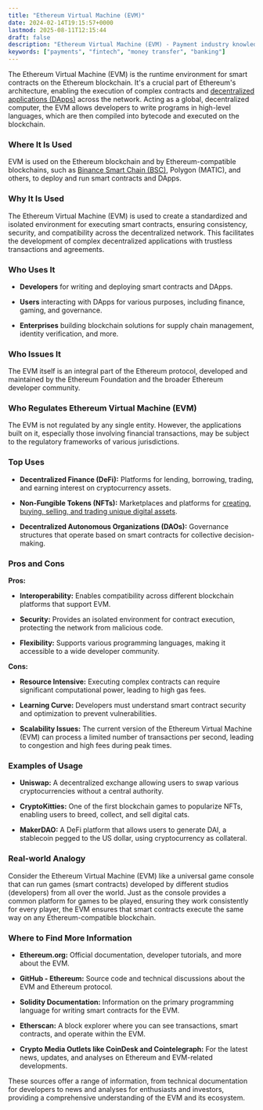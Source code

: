 ```yaml
---
title: "Ethereum Virtual Machine (EVM)"
date: 2024-02-14T19:15:57+0000
lastmod: 2025-08-11T12:15:44
draft: false
description: "Ethereum Virtual Machine (EVM) - Payment industry knowledge and insights"
keywords: ["payments", "fintech", "money transfer", "banking"]
---
```


The Ethereum Virtual Machine (EVM) is the runtime environment for smart contracts on the Ethereum blockchain. It's a crucial part of Ethereum's architecture, enabling the execution of complex contracts and [decentralized applications (DApps)](https://faisalkhanllc.xyz/resources/payments-wiki/d/decentralized-applications-dapps/) across the network. Acting as a global, decentralized computer, the EVM allows developers to write programs in high-level languages, which are then compiled into bytecode and executed on the blockchain.

### Where It Is Used

EVM is used on the Ethereum blockchain and by Ethereum-compatible blockchains, such as [Binance Smart Chain (BSC)](https://faisalkhanllc.xyz/resources/payments-wiki/b/binance-smart-chain-bsc/), Polygon (MATIC), and others, to deploy and run smart contracts and DApps.

### Why It Is Used

The Ethereum Virtual Machine (EVM) is used to create a standardized and isolated environment for executing smart contracts, ensuring consistency, security, and compatibility across the decentralized network. This facilitates the development of complex decentralized applications with trustless transactions and agreements.

### Who Uses It

- **Developers** for writing and deploying smart contracts and DApps.

- **Users** interacting with DApps for various purposes, including finance, gaming, and governance.

- **Enterprises** building blockchain solutions for supply chain management, identity verification, and more.

### Who Issues It

The EVM itself is an integral part of the Ethereum protocol, developed and maintained by the Ethereum Foundation and the broader Ethereum developer community.

### Who Regulates Ethereum Virtual Machine (EVM)

The EVM is not regulated by any single entity. However, the applications built on it, especially those involving financial transactions, may be subject to the regulatory frameworks of various jurisdictions.

### Top Uses

- **Decentralized Finance (DeFi):** Platforms for lending, borrowing, trading, and earning interest on cryptocurrency assets.

- **Non-Fungible Tokens (NFTs):** Marketplaces and platforms for [creating, buying, selling, and trading unique digital assets](https://faisalkhanllc.xyz/resources/payments-wiki/n/nft-non-fungible-tokens/).

- **Decentralized Autonomous Organizations (DAOs):** Governance structures that operate based on smart contracts for collective decision-making.

### Pros and Cons

**Pros:**

- **Interoperability:** Enables compatibility across different blockchain platforms that support EVM.

- **Security:** Provides an isolated environment for contract execution, protecting the network from malicious code.

- **Flexibility:** Supports various programming languages, making it accessible to a wide developer community.

**Cons:**

- **Resource Intensive:** Executing complex contracts can require significant computational power, leading to high gas fees.

- **Learning Curve:** Developers must understand smart contract security and optimization to prevent vulnerabilities.

- **Scalability Issues:** The current version of the Ethereum Virtual Machine (EVM) can process a limited number of transactions per second, leading to congestion and high fees during peak times.

### Examples of Usage

- **Uniswap:** A decentralized exchange allowing users to swap various cryptocurrencies without a central authority.

- **CryptoKitties:** One of the first blockchain games to popularize NFTs, enabling users to breed, collect, and sell digital cats.

- **MakerDAO:** A DeFi platform that allows users to generate DAI, a stablecoin pegged to the US dollar, using cryptocurrency as collateral.

### Real-world Analogy

Consider the Ethereum Virtual Machine (EVM) like a universal game console that can run games (smart contracts) developed by different studios (developers) from all over the world. Just as the console provides a common platform for games to be played, ensuring they work consistently for every player, the EVM ensures that smart contracts execute the same way on any Ethereum-compatible blockchain.

### Where to Find More Information

- **Ethereum.org:** Official documentation, developer tutorials, and more about the EVM.

- **GitHub - Ethereum:** Source code and technical discussions about the EVM and Ethereum protocol.

- **Solidity Documentation:** Information on the primary programming language for writing smart contracts for the EVM.

- **Etherscan:** A block explorer where you can see transactions, smart contracts, and operate within the EVM.

- **Crypto Media Outlets like CoinDesk and Cointelegraph:** For the latest news, updates, and analyses on Ethereum and EVM-related developments.

These sources offer a range of information, from technical documentation for developers to news and analyses for enthusiasts and investors, providing a comprehensive understanding of the EVM and its ecosystem.